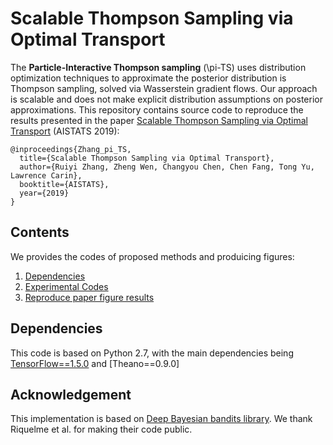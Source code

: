 # Scalable Thompson Sampling via Optimal Transport

The **Particle-Interactive Thompson sampling** (\pi-TS) uses distribution optimization techniques to approximate the posterior distribution is Thompson sampling, solved via Wasserstein gradient flows. Our approach is scalable and does not make explicit distribution assumptions on posterior approximations. This repository contains source code to reproduce the results presented in the paper [Scalable Thompson Sampling via Optimal Transport](https://users.cs.duke.edu/~ryzhang/Ruiyi/OT_TS.pdf) (AISTATS 2019):

```
@inproceedings{Zhang_pi_TS,
  title={Scalable Thompson Sampling via Optimal Transport},
  author={Ruiyi Zhang, Zheng Wen, Changyou Chen, Chen Fang, Tong Yu, Lawrence Carin},
  booktitle={AISTATS},
  year={2019}
}
```

## Contents
We provides the codes of proposed methods and produicing figures: 
1. [Dependencies](#dependencies)
2. [Experimental Codes](#experiments)
3. [Reproduce paper figure results](#reproduce-paper-figure-results) 

## Dependencies

This code is based on Python 2.7, with the main dependencies being [TensorFlow==1.5.0](https://www.tensorflow.org/) and [Theano==0.9.0]


## Acknowledgement

This implementation is based on [Deep Bayesian bandits library](https://github.com/tensorflow/models/tree/master/research/deep_contextual_bandits). We thank Riquelme et al. for making their code public.
